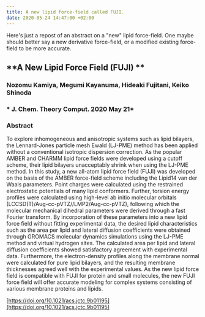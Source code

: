 ```yaml
---
title: A new lipid force-field called FUJI.
date: 2020-05-24 14:47:00 +02:00
---
```


Here's just a repost of an abstract on a "new" lipid force-field. One maybe should better say a new derivative force-field, or a modified existing force-field to be more accurate.  

## **A New Lipid Force Field (FUJI) ** 
### Nozomu Kamiya, Megumi Kayanuma, Hideaki Fujitani, Keiko Shinoda
### * J. Chem. Theory Comput. 2020 May 21*

### **Abstract**
To explore inhomogeneous and anisotropic systems such as lipid bilayers, the Lennard-Jones particle mesh Ewald (LJ-PME) method has been applied without a conventional isotropic dispersion correction. As the popular AMBER and CHARMM lipid force fields were developed using a cutoff scheme, their lipid bilayers unacceptably shrink when using the LJ-PME method. In this study, a new all-atom lipid force field (FUJI) was developed on the basis of the AMBER force-field scheme including the Lipid14 van der Waals parameters. Point charges were calculated using the restrained electrostatic potentials of many lipid conformers. Further, torsion energy profiles were calculated using high-level ab initio molecular orbitals (LCCSD(T)/Aug-cc-pVTZ//LMP2/Aug-cc-pVTZ), following which the molecular mechanical dihedral parameters were derived through a fast Fourier transform. By incorporation of these parameters into a new lipid force field without fitting experimental data, the desired lipid characteristics such as the area per lipid and lateral diffusion coefficients were obtained through GROMACS molecular dynamics simulations using the LJ-PME method and virtual hydrogen sites. The calculated area per lipid and lateral diffusion coefficients showed satisfactory agreement with experimental data. Furthermore, the electron-density profiles along the membrane normal were calculated for pure lipid bilayers, and the resulting membrane thicknesses agreed well with the experimental values. As the new lipid force field is compatible with FUJI for protein and small molecules, the new FUJI force field will offer accurate modeling for complex systems consisting of various membrane proteins and lipids.

[https://doi.org/10.1021/acs.jctc.9b01195](https://doi.org/10.1021/acs.jctc.9b01195)